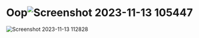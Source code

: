 # Oop![Screenshot 2023-11-13 105447](https://github.com/Ezzy180/Oop/assets/134999590/956b1c78-3316-4094-9b75-239853987133)
![Screenshot 2023-11-13 112828](https://github.com/Ezzy180/Oop/assets/134999590/5bedc949-cc77-4d0c-814b-084098dc203f)
